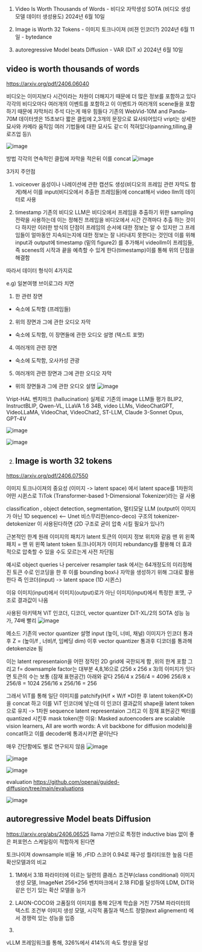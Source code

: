 1. Video Is Worth Thousands of Words - 비디오 자막생성 SOTA (비디오 생성 모델 데이터 생성용도)
2024년 6월 10일

2. Image is Worth 32 Tokens - 이미지 토크나이져 (비젼 인코더?)
2024년 6월 11일 - bytedance

3. autoregressive Model beats Diffusion - VAR (DiT x)
2024년 6월 10일

video is worth thousands of words
-------------------------------
https://arxiv.org/pdf/2406.06040

비디오는 이미지보다 시간이라는 차원이 더해지기 때문에 더 많은 정보를 포함하고 있다
각각의 비디오마다 여러개의 이벤트를 포함하고 이 이벤트가 여러개의 scene들을 포함하기 때문에 자막처리 주석 다는게 매우 힘들다
기존의 WebVid-10M and Panda-70M 데이터셋은 15초보다 짧은 클립에 2,3개의 문장으로 묘사되어있다
vript는 상세한 묘사와 카메라 움직임 여러 기법들에 대한 묘사도 같ㄷ이 적혀있다(panning,tilling,클로즈업 등)\

![image](https://github.com/jinuk0211/ai_paper_review/assets/150532431/87c0a1b5-3744-4716-9e3b-6a2f2a05ac00)

방법
각각의 연속적인 클립에 자막을 적은뒤 이를 concat
![image](https://github.com/jinuk0211/ai_paper_review/assets/150532431/e37ac4cc-dd73-4dc7-9693-1a394ef8bfb9)

3가지 주안점
1. voiceover
음성이나 나레이션에 관한 캡션도 생성(비디오의 프레임 관련 자막도 함게)해서 이를 input(비디오에서 추출한 프레임들)에 concat해서 video llm의 데이터로 사용

2. timestamp
기존의 비디오 LLM은 비디오에서 프레임을 추출하기 위한 sampling 전략을 사용하는데 이는 정해진 프레임을 비디오에서 시간 간격마다 추출 하는 것이다 하지만 이러한 방식의 단점이 프레임의 순서에 대한 정보는 알 수 있지만 그 프레임들이 얼마동안 지속되는지에 대한 정보는 잘 나타내지 못한다는 것인데
이를 위해 input과 output에 timestamp (밑의 figure2) 를 추가해서 videollm이 프레임들, 즉 scenes의 시작과 끝을 예측할 수 있게 한다(timestamp)이를 통해 위의 단점을 해결함

따라서 데이터 형식이 4가지로 

e.g) 일본여행 브이로그라 치면
1. 한 관련 장면
- 숙소에 도착함 (프레임들)
2. 위의 장면과 그에 관한 오디오 자막
- 숙소에 도착함, 이 장면들에 관한 오디오 설명 (텍스트 포맷)
4. 여러개의 관련 장면
- 숙소에 도착함, 오사카성 관광
5. 여러개의 관련 장면과 그에 관한 오디오 자막
- 위의 장면들과 그에 관한 오디오 설명
![image](https://github.com/jinuk0211/ai_paper_review/assets/150532431/c141f340-4917-41e7-8a6d-2aeab13a5230)

Vript-HAL 벤치마크 (hallucination)
실제로 기존의 image LLM들 평가
BLIP2, InstructBLIP, Qwen-VL, LLaVA 1.6 34B, video LLMs, VideoChatGPT, VideoLLaMA, VideoChat, VideoChat2, ST-LLM, Claude 3-Sonnet Opus, GPT-4V


![image](https://github.com/jinuk0211/ai_paper_review/assets/150532431/aa1e0c61-5d8b-420c-9055-6eb73d8960df)

![image](https://github.com/jinuk0211/ai_paper_review/assets/150532431/8a839919-df50-4c40-a5f6-c26a751000e4)



2. Image is worth 32 tokens
   ---------------------
https://arxiv.org/pdf/2406.07550

이미지 토크나이져의 중요성 (이미지 -> latent space) 에서 latent space를 1차원의 어떤 시퀸스로
TiTok (Transformer-based 1-Dimensional Tokenizer)라는 걸 사용

classification , object detection, segmentation, 멀티모달 LLM (output이 이미지가 아닌 1D sequence)
 <-- Unet 비스무리한(enco-deco) 구조의 tokenizer-detokenizer 이 사용된다하면 (2D 구조로 굳이 압축 시킬 필요가 있나?)

근본적인 한계 
원래 이미지의 패치가 latent 토큰의 이미지 정보 위치와 같음
맨 위 왼쪽 패치 = 맨 위 왼쪽 latent token 
토크나이져가 이미지 rebundancy를 활용해 더 효과적으로 압축할 수 있을 수도 모르는게 사전 차단됨

예시로 object queries 나 perceiver resampler task 에서는 64개정도의 미리정해진 토큰 수로 인코딩을 한 후 이를 bounding box나 자막을 생성하기 위해 그대로 활용한다
즉 인코더(input) -> latent space (1D 시퀸스)

이유 
이미지(input)에서 이미지(output)로가 아닌 이미지(input)에서 특정한 포맷, 구조로 결과값이 나옴 

사용된 아키텍쳐
ViT 인코더, 디코더, vector quantizer
DiT-XL/2의 SOTA 성능 능가, 74배 빨리
![image](https://github.com/jinuk0211/ai_paper_review/assets/150532431/145a45a6-6a3c-4499-938e-da785499c913)

메소드
기존의 vector quantizer 설명
input (높이, 너비, 채널) 이미지가 인코더 통과후 
Z = (높이/f , 너비/f, 임베딩 dim) 이후 vector quantizer 통과후
디코더를 통과해 detokenzize 됨

이는 latent representaion을 어떤 정직인 2D grid에 국한되게 함 ,위의 한계 포함
그리고 f= downsample factor는 대부분 4,8,16으로 (256 x 256 x 3)의 이미지가 잇다면
토큰의 수는 보통 (잠재 표현공간) 아래와 같다
256/4 x 256/4 = 4096
256/8 x 256/8 = 1024
256/16 x 256/16 = 256 

그래서 ViT를 통해 일단 이미지를 patchify(H/f × W/f ×D)한 후
latent token(K×D)을 concat 하고 이를 ViT 인코더에 넣는데 
이 인코더 결과값의 shape을 latent token으로 유지 -> 1차원 sequence latent representaion
그리고 이 잠재 표현공간 벡터를 quantized 시킨후 
mask token(한 이유: Masked autoencoders are scalable vision learners, All are worth words: A
vit backbone for diffusion models)을 concat하고 이를 decoder에 통과시키면 끝이난다

매우 간단함에도 별로 연구되지 않음
![image](https://github.com/jinuk0211/ai_paper_review/assets/150532431/37ec8a42-5dcc-453f-bf48-c98bfd552d93)


![image](https://github.com/jinuk0211/ai_paper_review/assets/150532431/3f3a63bc-a142-4f5e-b623-a2aab84959f2)

![image](https://github.com/jinuk0211/ai_paper_review/assets/150532431/868a35d8-96dc-4769-a8ae-fe628ef96ddc)

evaluation 
https://github.com/openai/guided-diffusion/tree/main/evaluations

![image](https://github.com/jinuk0211/ai_paper_review/assets/150532431/4f3a5a13-e72c-44fb-af82-31defd4c9d51)


autoregressive Model beats Diffusion 
---------------------------------
https://arxiv.org/abs/2406.06525
llama 기반으로 특정한 inductive bias 없이 좋은 퍼포먼스 스케일링이 적합하게 된다면

토크나이져
downsample 비율 16 ,rFID 스코어 0.94로 재구성 퀄리티또한 높음
다른 확산모델과의 비교

1. 1M에서 3.1B 파라미터에 이르는 일련의 클래스 조건부(class conditional) 이미지 생성 모델, ImageNet 256×256 벤치마크에서 2.18 FID를 달성하여 LDM, DiT와 같은 인기 있는 확산 모델을 능가

2. LAION-COCO와 고품질의 이미지를 통해 2단계 학습을 거친 775M 파라미터의 텍스트 조건부 이미지 생성 모델, 시각적 품질과 텍스트 정렬(text alignement) 에서 경쟁력 있는 성능을 입증
3. 
vLLM 프레임워크를 통해, 326%에서 414%의 속도 향상을 달성
